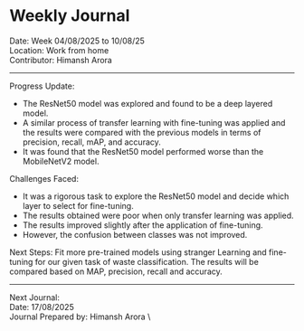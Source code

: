 # Weekly Journal 

Date: Week 04/08/2025 to 10/08/25 \
Location: Work from home \
Contributor: Himansh Arora
________________________________________
Progress Update:
- The ResNet50 model was explored and found to be a deep layered model. 
- A similar process of transfer learning with fine-tuning was applied and the results were compared with the previous models in terms of precision, recall, mAP, and accuracy.
- It was found that the ResNet50 model performed worse than the MobileNetV2 model.

Challenges Faced: 
- It was a rigorous task to explore the ResNet50 model and decide which layer to select for fine-tuning. 
- The results obtained were poor when only transfer learning was applied.
- The results improved slightly after the application of fine-tuning.
- However, the confusion between classes was not improved.

Next Steps: Fit more pre-trained models using stranger Learning and fine-tuning for our given task of waste classification.  The results will be compared based on MAP, precision, recall and accuracy.
________________________________________
Next Journal: \
Date: 17/08/2025 \
Journal Prepared by: Himansh Arora \